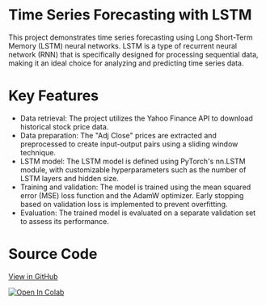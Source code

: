 # Time Series Forecasting with LSTM

This project demonstrates time series forecasting using Long Short-Term Memory (LSTM) neural networks. LSTM is a type of recurrent neural network (RNN) that is specifically designed for processing sequential data, making it an ideal choice for analyzing and predicting time series data.

# Key Features

* Data retrieval: The project utilizes the Yahoo Finance API to download historical stock price data.
* Data preparation: The "Adj Close" prices are extracted and preprocessed to create input-output pairs using a sliding window technique.
* LSTM model: The LSTM model is defined using PyTorch's nn.LSTM module, with customizable hyperparameters such as the number of LSTM layers and hidden size.
* Training and validation: The model is trained using the mean squared error (MSE) loss function and the AdamW optimizer. Early stopping based on validation loss is implemented to prevent overfitting.
* Evaluation: The trained model is evaluated on a separate validation set to assess its performance.

# Source Code
[View in GitHub](https://github.com/danplotkin/LSTM_Time_Series/blob/main/LSTM.ipynb)

[![Open In Colab](https://colab.research.google.com/assets/colab-badge.svg)](https://colab.research.google.com/github/danplotkin/LSTM_Time_Series/blob/main/LSTM.ipynb)
